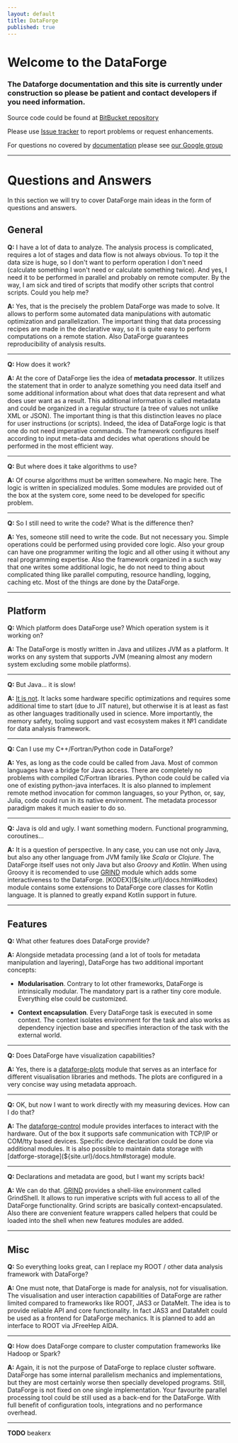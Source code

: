 ```yaml
---
layout: default
title: DataForge
published: true
---
```

# Welcome to the DataForge #
### **The Dataforge documentation and this site is currently under construction so please be patient and contact developers if you need information.** ###

Source code could be found at [BitBucket repository](https://bitbucket.org/Altavir/dataforge)

Please use [Issue tracker](https://bitbucket.org/Altavir/dataforge/issues?status=new&status=open) to report problems or request enhancements.

For questions no covered by [documentation](${site.url}/docs.html) please see [our Google group](https://groups.google.com/d/forum/dataforge-dev)

<hr>

# Questions and Answers #

In this section we will try to cover DataForge main ideas in the form of questions and answers.

## General ##

**Q:** I have a lot of data to analyze. The analysis process is complicated, requires a lot of stages and data flow is not always obvious. To top it the data size is huge, so I don't want to perform operation I don't need (calculate something I won't need or calculate something twice). And yes, I need it to be performed in parallel and probably on remote computer. By the way, I am sick and tired of scripts that modify other scripts that control scripts. Could you help me?

**A:** Yes, that is the precisely the problem DataForge was made to solve. It allows to perform some automated data manipulations with automatic optimization and parallelization. The important thing that data processing recipes are made in the declarative way, so it is quite easy to perform computations on a remote station. Also DataForge guarantees reproducibility of analysis results.
<hr>

**Q:** How does it work?

**A:** At the core of DataForge lies the idea of **metadata processor**. It utilizes the statement that in order to analyze something you need data itself and some additional information about what does that data represent and what does user want as a result. This additional information is called metadata and could be organized in a regular structure (a tree of values not unlike XML or JSON). The important thing is that this distinction leaves no place for user instructions (or scripts). Indeed, the idea of DataForge logic is that one do not need imperative commands. The framework configures itself according to input meta-data and decides what operations should be performed in the most efficient way.
<hr>

**Q:** But where does it take algorithms to use?

**A:** Of course algorithms must be written somewhere. No magic here. The logic is written in specialized modules. Some modules are provided out of the box at the system core, some need to be developed for specific problem.
<hr>

**Q:** So I still need to write the code? What is the difference then?

**A:** Yes, someone still need to write the code. But not necessary you. Simple operations could be performed using provided core logic. Also your group can have one programmer writing the logic and all other using it without any real programming expertise. Also the framework organized in a such way that one writes some additional logic, he do not need to thing about complicated thing like parallel computing, resource handling, logging, caching etc. Most of the things are done by the DataForge.
<hr>

## Platform ##

**Q:** Which platform does DataForge use? Which operation system is it working on?

**A:** The DataForge is mostly written in Java and utilizes JVM as a platform. It works on any system that supports JVM (meaning almost any modern system excluding some mobile platforms).
 <hr>

 **Q:** But Java... it is slow!

 **A:** [It is not](https://stackoverflow.com/questions/2163411/is-java-really-slow/2163570#2163570). It lacks some hardware specific optimizations and requires some additional time to start (due to JIT nature), but otherwise it is at least as fast as other languages traditionally used in science. More importantly, the memory safety, tooling support and vast ecosystem makes it №1 candidate for data analysis framework.

<hr>

 **Q:** Can I use my C++/Fortran/Python code in DataForge?

 **A:** Yes, as long as the code could be called from Java. Most of common languages have a bridge for Java access.  There are completely no problems with compiled C/Fortran libraries. Python code could be called via one of existing python-java interfaces. It is also planned to implement remote method invocation for common languages, so your Python, or, say, Julia, code could run in its native environment. The metadata processor paradigm makes it much easier to do so.

<hr>

 **Q:** Java is old and ugly. I want something modern. Functional programming, coroutines...

 **A:** It is a question of perspective. In any case, you can use not only Java, but also any other language from JVM family like *Scala* or *Clojure*. The DataForge itself uses not only Java but also *Groovy* and *Kotlin*. When using Groovy it is recomended to use [GRIND](${site.url}/docs.html#grind) module which adds some interactiveness to the DataForge. [KODEX](${site.url}/docs.html#kodex) module contains some extensions to DataForge core classes for Kotlin language. It is planned to greatly expand Kotlin support in future.
 <hr>

## Features ##

**Q:** What other features does DataForge provide?

**A:** Alongside metadata processing (and a lot of tools for metadata manipulation and layering), DataForge has two additional important concepts:

* **Modularisation**. Contrary to lot other frameworks, DataForge is intrinsically modular. The mandatory part is a rather tiny core module. Everything else could be customized.

* **Context encapsulation**. Every DataForge task is executed in some context. The context isolates environment for the task and also works as dependency injection base and specifies interaction of the task with the external world.

<hr>

**Q:** Does DataForge have visualization capabilities?

**A:** Yes, there is a [dataforge-plots](${site.url}/docs.html#plots) module that serves as an interface for different visualisation libraries and methods. The plots are configured in a very concise way using metadata approach.

<hr>

**Q:** OK, but now I want to work directly with my measuring devices. How can I do that?

**A:** The [dataforge-control](${site.url}/docs.html#control) module provides interfaces to interact with the hardware. Out of the box it supports safe communication with TCP/IP or COM/tty based devices. Specific device declaration could be done via additional modules. It is also possible to maintain data storage with [datforge-storage](${site.url}/docs.htm#storage) module.

<hr>

**Q:** Declarations and metadata are good, but I want my scripts back!

**A:** We can do that. [GRIND](${site.url}/docs.html#grind) provides a shell-like environment called GrindShell. It allows to run imperative scripts with full access to all of the DataForge functionality. Grind scripts are basically context-encapsulated. Also there are convenient feature wrappers called helpers that could be loaded into the shell when new features modules are added.

<hr>

## Misc ##

**Q:** So everything looks great, can I replace my ROOT / other data analysis framework with DataForge?

**A:** One must note, that DataForge is made for analysis, not for visualisation. The visualisation and user interaction capabilities of DataForge are rather limited compared to frameworks like ROOT, JAS3 or DataMelt. The idea is to provide reliable API and core functionality. In fact JAS3 and DataMelt could be used as a frontend for DataForge mechanics. It is planned to add an interface to ROOT via JFreeHep AIDA.

<hr>

**Q:** How does DataForge compare to cluster computation frameworks like Hadoop or Spark?

**A:** Again, it is not the purpose of DataForge to replace cluster software. DataForge has some internal parallelism mechanics and implementations, but they are most certainly worse then specially developed programs. Still, DataForge is not fixed on one single implementation. Your favourite parallel processing tool could be still used as a back-end for the DataForge. With full benefit of configuration tools, integrations and no performance overhead.

<hr>

**TODO** beakerx